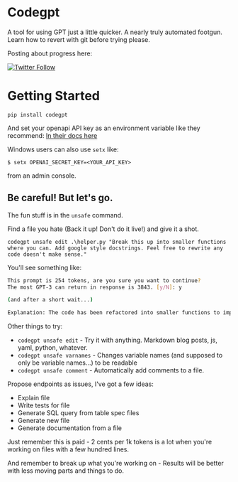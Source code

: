 # Codegpt

A tool for using GPT just a little quicker. A nearly truly automated footgun. Learn how to revert with git before trying please.

Posting about progress here:

[![Twitter Follow](https://img.shields.io/twitter/follow/_JohnPartee?style=social)](https://twitter.com/_JohnPartee)

# Getting Started

`pip install codegpt`

And set your openapi API key as an environment variable like they recommend:
[In their docs here](https://help.openai.com/en/articles/5112595-best-practices-for-api-key-safety)

Windows users can also use `setx` like:

`$ setx OPENAI_SECRET_KEY=<YOUR_API_KEY>`

from an admin console.

## Be careful! But let's go.

The fun stuff is in the `unsafe` command.

Find a file you hate (Back it up! Don't do it live!) and give it a shot.

`codegpt unsafe edit .\helper.py "Break this up into smaller functions where you can. Add google style docstrings. Feel free to rewrite any code doesn't make sense."`

You'll see something like:

```sh
This prompt is 254 tokens, are you sure you want to continue?
The most GPT-3 can return in response is 3843. [y/N]: y

(and after a short wait...)

Explanation: The code has been refactored into smaller functions to improve readability, and Google style docstrings have been added.
```

Other things to try:

- `codegpt unsafe edit` - Try it with anything. Markdown blog posts, js, yaml, python, whatever.
- `codegpt unsafe varnames` - Changes variable names (and supposed to only be variable names...) to be readable
- `codegpt unsafe comment` - Automatically add comments to a file.

Propose endpoints as issues, I've got a few ideas:

- Explain file
- Write tests for file
- Generate SQL query from table spec files
- Generate new file
- Generate documentation from a file

Just remember this is paid - 2 cents per 1k tokens is a lot when you're working on files with a few hundred lines.

And remember to break up what you're working on - Results will be better with less moving parts and things to do.
